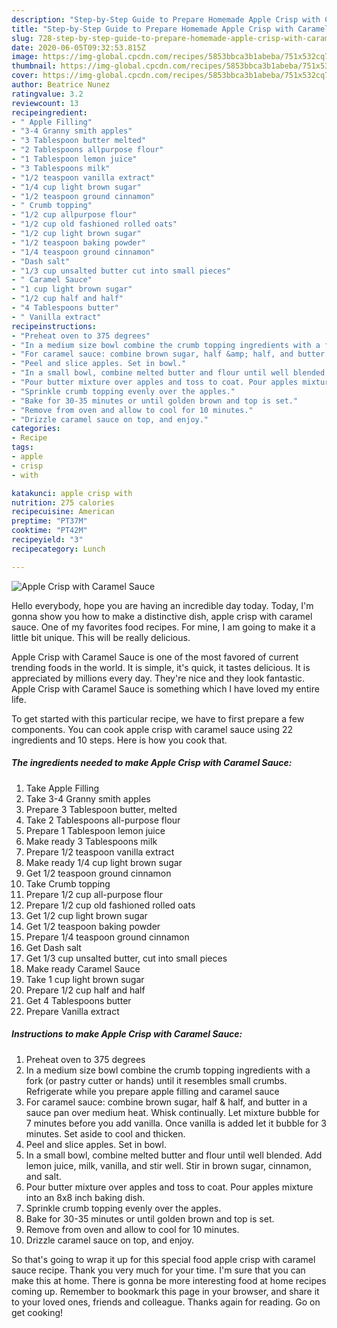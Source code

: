 ```yaml
---
description: "Step-by-Step Guide to Prepare Homemade Apple Crisp with Caramel Sauce"
title: "Step-by-Step Guide to Prepare Homemade Apple Crisp with Caramel Sauce"
slug: 728-step-by-step-guide-to-prepare-homemade-apple-crisp-with-caramel-sauce
date: 2020-06-05T09:32:53.815Z
image: https://img-global.cpcdn.com/recipes/5853bbca3b1abeba/751x532cq70/apple-crisp-with-caramel-sauce-recipe-main-photo.jpg
thumbnail: https://img-global.cpcdn.com/recipes/5853bbca3b1abeba/751x532cq70/apple-crisp-with-caramel-sauce-recipe-main-photo.jpg
cover: https://img-global.cpcdn.com/recipes/5853bbca3b1abeba/751x532cq70/apple-crisp-with-caramel-sauce-recipe-main-photo.jpg
author: Beatrice Nunez
ratingvalue: 3.2
reviewcount: 13
recipeingredient:
- " Apple Filling"
- "3-4 Granny smith apples"
- "3 Tablespoon butter melted"
- "2 Tablespoons allpurpose flour"
- "1 Tablespoon lemon juice"
- "3 Tablespoons milk"
- "1/2 teaspoon vanilla extract"
- "1/4 cup light brown sugar"
- "1/2 teaspoon ground cinnamon"
- " Crumb topping"
- "1/2 cup allpurpose flour"
- "1/2 cup old fashioned rolled oats"
- "1/2 cup light brown sugar"
- "1/2 teaspoon baking powder"
- "1/4 teaspoon ground cinnamon"
- "Dash salt"
- "1/3 cup unsalted butter cut into small pieces"
- " Caramel Sauce"
- "1 cup light brown sugar"
- "1/2 cup half and half"
- "4 Tablespoons butter"
- " Vanilla extract"
recipeinstructions:
- "Preheat oven to 375 degrees"
- "In a medium size bowl combine the crumb topping ingredients with a fork (or pastry cutter or hands) until it resembles small crumbs. Refrigerate while you prepare apple filling and caramel sauce"
- "For caramel sauce: combine brown sugar, half &amp; half, and butter in a sauce pan over medium heat. Whisk continually. Let mixture bubble for 7 minutes before you add vanilla. Once vanilla is added let it bubble for 3 minutes. Set aside to cool and thicken."
- "Peel and slice apples. Set in bowl."
- "In a small bowl, combine melted butter and flour until well blended. Add lemon juice, milk, vanilla, and stir well. Stir in brown sugar, cinnamon, and salt."
- "Pour butter mixture over apples and toss to coat. Pour apples mixture into an 8x8 inch baking dish."
- "Sprinkle crumb topping evenly over the apples."
- "Bake for 30-35 minutes or until golden brown and top is set."
- "Remove from oven and allow to cool for 10 minutes."
- "Drizzle caramel sauce on top, and enjoy."
categories:
- Recipe
tags:
- apple
- crisp
- with

katakunci: apple crisp with 
nutrition: 275 calories
recipecuisine: American
preptime: "PT37M"
cooktime: "PT42M"
recipeyield: "3"
recipecategory: Lunch

---
```



![Apple Crisp with Caramel Sauce](https://img-global.cpcdn.com/recipes/5853bbca3b1abeba/751x532cq70/apple-crisp-with-caramel-sauce-recipe-main-photo.jpg)

Hello everybody, hope you are having an incredible day today. Today, I'm gonna show you how to make a distinctive dish, apple crisp with caramel sauce. One of my favorites food recipes. For mine, I am going to make it a little bit unique. This will be really delicious.



Apple Crisp with Caramel Sauce is one of the most favored of current trending foods in the world. It is simple, it's quick, it tastes delicious. It is appreciated by millions every day. They're nice and they look fantastic. Apple Crisp with Caramel Sauce is something which I have loved my entire life.


To get started with this particular recipe, we have to first prepare a few components. You can cook apple crisp with caramel sauce using 22 ingredients and 10 steps. Here is how you cook that.

<!--inarticleads1-->

##### The ingredients needed to make Apple Crisp with Caramel Sauce:

1. Take  Apple Filling
1. Take 3-4 Granny smith apples
1. Prepare 3 Tablespoon butter, melted
1. Take 2 Tablespoons all-purpose flour
1. Prepare 1 Tablespoon lemon juice
1. Make ready 3 Tablespoons milk
1. Prepare 1/2 teaspoon vanilla extract
1. Make ready 1/4 cup light brown sugar
1. Get 1/2 teaspoon ground cinnamon
1. Take  Crumb topping
1. Prepare 1/2 cup all-purpose flour
1. Prepare 1/2 cup old fashioned rolled oats
1. Get 1/2 cup light brown sugar
1. Get 1/2 teaspoon baking powder
1. Prepare 1/4 teaspoon ground cinnamon
1. Get Dash salt
1. Get 1/3 cup unsalted butter, cut into small pieces
1. Make ready  Caramel Sauce
1. Take 1 cup light brown sugar
1. Prepare 1/2 cup half and half
1. Get 4 Tablespoons butter
1. Prepare  Vanilla extract




<!--inarticleads2-->

##### Instructions to make Apple Crisp with Caramel Sauce:

1. Preheat oven to 375 degrees
1. In a medium size bowl combine the crumb topping ingredients with a fork (or pastry cutter or hands) until it resembles small crumbs. Refrigerate while you prepare apple filling and caramel sauce
1. For caramel sauce: combine brown sugar, half &amp; half, and butter in a sauce pan over medium heat. Whisk continually. Let mixture bubble for 7 minutes before you add vanilla. Once vanilla is added let it bubble for 3 minutes. Set aside to cool and thicken.
1. Peel and slice apples. Set in bowl.
1. In a small bowl, combine melted butter and flour until well blended. Add lemon juice, milk, vanilla, and stir well. Stir in brown sugar, cinnamon, and salt.
1. Pour butter mixture over apples and toss to coat. Pour apples mixture into an 8x8 inch baking dish.
1. Sprinkle crumb topping evenly over the apples.
1. Bake for 30-35 minutes or until golden brown and top is set.
1. Remove from oven and allow to cool for 10 minutes.
1. Drizzle caramel sauce on top, and enjoy.




So that's going to wrap it up for this special food apple crisp with caramel sauce recipe. Thank you very much for your time. I'm sure that you can make this at home. There is gonna be more interesting food at home recipes coming up. Remember to bookmark this page in your browser, and share it to your loved ones, friends and colleague. Thanks again for reading. Go on get cooking!
